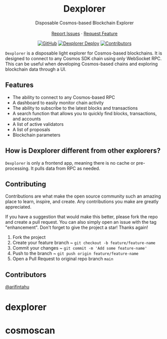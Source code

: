 <div align="center">
  <h1 align="center">Dexplorer</h1>

  <p align="center">
    Disposable Cosmos-based Blockchain Explorer
    <br />
    <br />
    <a href="https://github.com/arifintahu/dexplorer/issues">Report Issues</a>
    ·
    <a href="https://github.com/arifintahu/dexplorer/issues">Request Feature</a>
  </p>

[![GitHub](https://img.shields.io/github/license/arifintahu/dexplorer.svg)](https://github.com/arifintahu/dexplorer/blob/main/LICENSE)
[![Dexplorer Deploy](https://vercelbadge.vercel.app/api/arifintahu/dexplorer)](https://github.com/arifintahu/dexplorer/deployments/activity_log)
[![Contributors](https://img.shields.io/github/contributors/arifintahu/dexplorer)](https://github.com/arifintahu/dexplorer/graphs/contributors)

</div>

`Dexplorer` is a disposable light explorer for Cosmos-based blockchains. It is designed to connect to any Cosmos SDK chain using only WebSocket RPC. This can be useful when developing Cosmos-based chains and exploring blockchain data through a UI.

## Features

- The ability to connect to any Cosmos-based RPC
- A dashboard to easily monitor chain activity
- The ability to subscribe to the latest blocks and transactions
- A search function that allows you to quickly find blocks, transactions, and accounts
- A list of active validators
- A list of proposals
- Blockchain parameters

## How is Dexplorer different from other explorers?

`Dexplorer` is only a frontend app, meaning there is no cache or pre-processing. It pulls data from RPC as needed.

## Contributing

Contributions are what make the open source community such an amazing place to learn, inspire, and create. Any contributions you make are greatly appreciated.

If you have a suggestion that would make this better, please fork the repo and create a pull request. You can also simply open an issue with the tag "enhancement". Don't forget to give the project a star! Thanks again!

1. Fork the project
2. Create your feature branch ~ `git checkout -b feature/feature-name`
3. Commit your changes ~ `git commit -m 'Add some feature-name'`
4. Push to the branch ~ `git push origin feature/feature-name`
5. Open a Pull Request to original repo branch `main`

## Contributors

[@arifintahu](https://github.com/arifintahu)
# dexplorer
# cosmoscan
